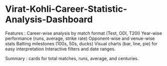 # Virat-Kohli-Career-Statistic-Analysis-Dashboard
Features :
Career-wise analysis by match format (Test, ODI, T20I)
Year-wise performance (runs, average, strike rate)
Opponent-wise and venue-wise stats
Batting milestones (100s, 50s, ducks)
Visual charts (bar, line, pie) for easy interpretation
Interactive filters and date ranges.

Summary :
cards for total matches, runs, average, and centuries.
